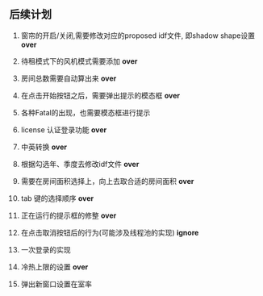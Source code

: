 ﻿## 后续计划
1. 窗帘的开启/关闭,需要修改对应的proposed idf文件, 即shadow shape设置  **over**
2. 待租模式下的风机模式需要添加 **over**
3. 房间总数需要自动算出来 **over**
4. 在点击开始按钮之后，需要弹出提示的模态框 **over**
5. 各种Fatal的出现，也需要模态框进行提示
6. license 认证登录功能 **over**
7. 中英转换 **over**
8. 根据勾选年、季度去修改idf文件 **over**
9. 需要在房间面积选择上，向上去取合适的房间面积 **over**
10. tab 键的选择顺序 **over**

11. 正在运行的提示框的修整 **over**
12. 在点击取消按钮后的行为(可能涉及线程池的实现) **ignore**
13. 一次登录的实现
14. 冷热上限的设置 **over**

15. 弹出新窗口设置在室率
